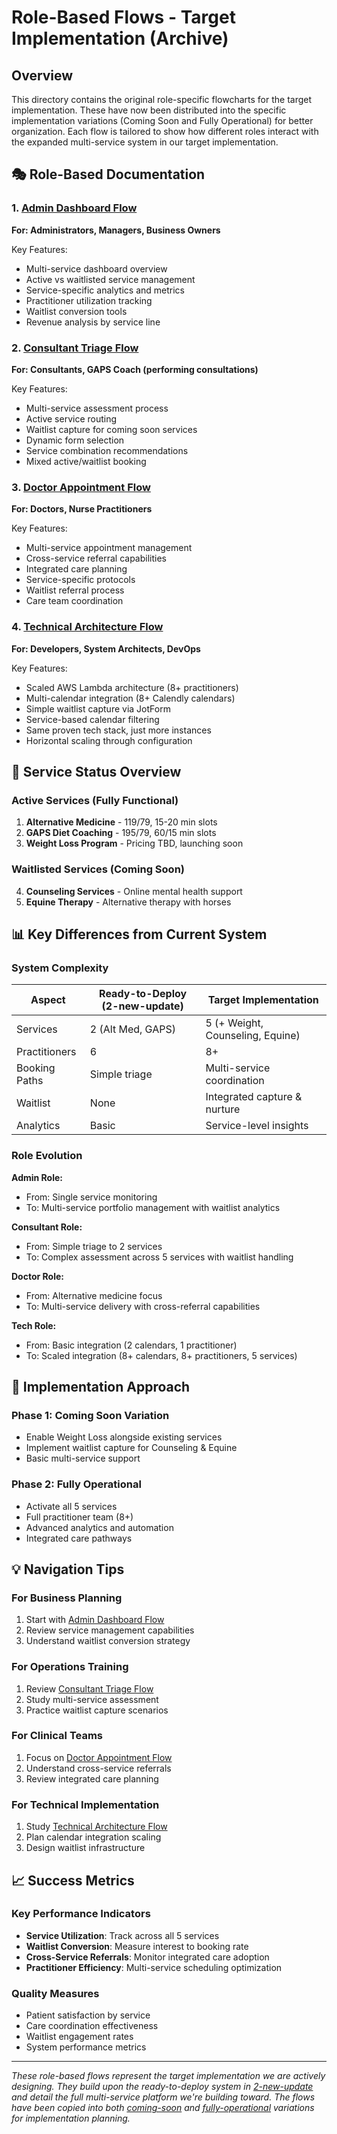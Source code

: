 # Role-Based Flows - Target Implementation (Archive)

## Overview
This directory contains the original role-specific flowcharts for the target implementation. These have now been distributed into the specific implementation variations (Coming Soon and Fully Operational) for better organization. Each flow is tailored to show how different roles interact with the expanded multi-service system in our target implementation.

## 🎭 Role-Based Documentation

### 1. [Admin Dashboard Flow](./admin-dashboard-flow.md)
**For: Administrators, Managers, Business Owners**

Key Features:
- Multi-service dashboard overview
- Active vs waitlisted service management
- Service-specific analytics and metrics
- Practitioner utilization tracking
- Waitlist conversion tools
- Revenue analysis by service line

### 2. [Consultant Triage Flow](./consultant-triage-flow.md)
**For: Consultants, GAPS Coach (performing consultations)**

Key Features:
- Multi-service assessment process
- Active service routing
- Waitlist capture for coming soon services
- Dynamic form selection
- Service combination recommendations
- Mixed active/waitlist booking

### 3. [Doctor Appointment Flow](./doctor-appointment-flow.md)
**For: Doctors, Nurse Practitioners**

Key Features:
- Multi-service appointment management
- Cross-service referral capabilities
- Integrated care planning
- Service-specific protocols
- Waitlist referral process
- Care team coordination

### 4. [Technical Architecture Flow](./tech-architecture-flow.md)
**For: Developers, System Architects, DevOps**

Key Features:
- Scaled AWS Lambda architecture (8+ practitioners)
- Multi-calendar integration (8+ Calendly calendars)
- Simple waitlist capture via JotForm
- Service-based calendar filtering
- Same proven tech stack, just more instances
- Horizontal scaling through configuration

## 🔄 Service Status Overview

### Active Services (Fully Functional)
1. **Alternative Medicine** - $119/$79, 15-20 min slots
2. **GAPS Diet Coaching** - $195/$79, 60/15 min slots
3. **Weight Loss Program** - Pricing TBD, launching soon

### Waitlisted Services (Coming Soon)
4. **Counseling Services** - Online mental health support
5. **Equine Therapy** - Alternative therapy with horses

## 📊 Key Differences from Current System

### System Complexity
| Aspect | Ready-to-Deploy (2-new-update) | Target Implementation |
|--------|----------------------|----------------|
| Services | 2 (Alt Med, GAPS) | 5 (+ Weight, Counseling, Equine) |
| Practitioners | 6 | 8+ |
| Booking Paths | Simple triage | Multi-service coordination |
| Waitlist | None | Integrated capture & nurture |
| Analytics | Basic | Service-level insights |

### Role Evolution

**Admin Role:**
- From: Single service monitoring
- To: Multi-service portfolio management with waitlist analytics

**Consultant Role:**
- From: Simple triage to 2 services
- To: Complex assessment across 5 services with waitlist handling

**Doctor Role:**
- From: Alternative medicine focus
- To: Multi-service delivery with cross-referral capabilities

**Tech Role:**
- From: Basic integration (2 calendars, 1 practitioner)
- To: Scaled integration (8+ calendars, 8+ practitioners, 5 services)

## 🚀 Implementation Approach

### Phase 1: Coming Soon Variation
- Enable Weight Loss alongside existing services
- Implement waitlist capture for Counseling & Equine
- Basic multi-service support

### Phase 2: Fully Operational
- Activate all 5 services
- Full practitioner team (8+)
- Advanced analytics and automation
- Integrated care pathways

## 💡 Navigation Tips

### For Business Planning
1. Start with [Admin Dashboard Flow](./admin-dashboard-flow.md)
2. Review service management capabilities
3. Understand waitlist conversion strategy

### For Operations Training
1. Review [Consultant Triage Flow](./consultant-triage-flow.md)
2. Study multi-service assessment
3. Practice waitlist capture scenarios

### For Clinical Teams
1. Focus on [Doctor Appointment Flow](./doctor-appointment-flow.md)
2. Understand cross-service referrals
3. Review integrated care planning

### For Technical Implementation
1. Study [Technical Architecture Flow](./tech-architecture-flow.md)
2. Plan calendar integration scaling
3. Design waitlist infrastructure

## 📈 Success Metrics

### Key Performance Indicators
- **Service Utilization**: Track across all 5 services
- **Waitlist Conversion**: Measure interest to booking rate
- **Cross-Service Referrals**: Monitor integrated care adoption
- **Practitioner Efficiency**: Multi-service scheduling optimization

### Quality Measures
- Patient satisfaction by service
- Care coordination effectiveness
- Waitlist engagement rates
- System performance metrics

---

*These role-based flows represent the target implementation we are actively designing. They build upon the ready-to-deploy system in [2-new-update](../../2-new-update/) and detail the full multi-service platform we're building toward. The flows have been copied into both [coming-soon](../coming-soon/) and [fully-operational](../fully-operational/) variations for implementation planning.*